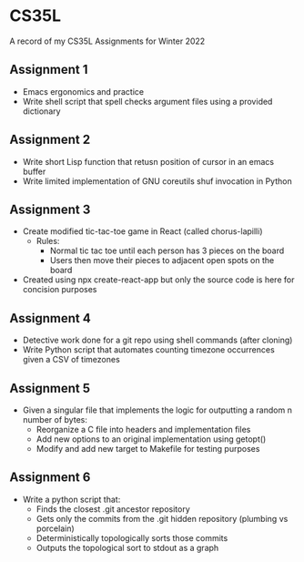# CS35L
A record of my CS35L Assignments for Winter 2022

## Assignment 1
- Emacs ergonomics and practice
- Write shell script that spell checks argument files using a provided dictionary

## Assignment 2
- Write short Lisp function that retusn position of cursor in an emacs buffer
- Write limited implementation of GNU coreutils shuf invocation in Python

## Assignment 3
- Create modified tic-tac-toe game in React (called chorus-lapilli)
  - Rules:
    - Normal tic tac toe until each person has 3 pieces on the board
    - Users then move their pieces to adjacent open spots on the board 
- Created using npx create-react-app but only the source code is here for concision purposes

## Assignment 4
- Detective work done for a git repo using shell commands (after cloning)
- Write Python script that automates counting timezone occurrences given a CSV of timezones

## Assignment 5
- Given a singular file that implements the logic for outputting a random n number of bytes:
  - Reorganize a C file into headers and implementation files
  - Add new options to an original implementation using getopt()
  - Modify and add new target to Makefile for testing purposes
  
## Assignment 6
- Write a python script that:
  - Finds the closest .git ancestor repository
  - Gets only the commits from the .git hidden repository (plumbing vs porcelain)
  - Deterministically topologically sorts those commits
  - Outputs the topological sort to stdout as a graph

